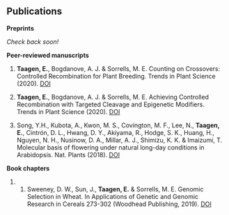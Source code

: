 ## Publications  

**Preprints**  

*Check back soon!* 

**Peer-reviewed manuscripts**  

1. **Taagen, E.**, Bogdanove, A. J. & Sorrells, M. E. Counting on Crossovers: Controlled Recombination for Plant Breeding. Trends in Plant Science (2020). [DOI](https://doi.org/10.1016/j.tplants.2019.12.017)

2. **Taagen, E.**, Bogdanove, A. J. & Sorrells, M. E. Achieving Controlled Recombination with Targeted Cleavage and Epigenetic Modifiers. Trends in Plant Science (2020). [DOI](https://doi.org/10.1016/j.tplants.2019.12.018)  

3.	Song, Y.H., Kubota, A., Kwon, M. S., Covington, M. F., Lee, N., **Taagen, E.**, Cintrón, D. L., Hwang, D. Y., Akiyama, R., Hodge, S. K., Huang, H., Nguyen, N. H., Nusinow, D. A., Millar, A. J., Shimizu, K. K. & Imaizumi, T. Molecular basis of flowering under natural long-day conditions in Arabidopsis. Nat. Plants (2018). [DOI](https://dx.doi.org/10.1038%2Fs41477-018-0253-3) 

**Book chapters**  

1. 1.	Sweeney, D. W., Sun, J., **Taagen, E.** & Sorrells, M. E. Genomic Selection in Wheat. In Applications of Genetic and Genomic Research in Cereals 273-302 (Woodhead Publishing, 2019). [DOI](https://doi.org/10.1016/B978-0-08-102163-7.00013-2)
